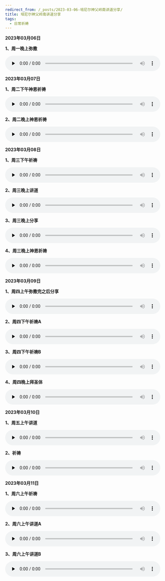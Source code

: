 ```yaml
---
redirect_from: /_posts/2023-03-06-培尼尔神父岭南讲道分享/
title: 培尼尔神父岭南讲道分享
tags:
  - 日常祈祷
---
```




**2023年03月06日**

**1、周一晚上弥撒**

<audio id="audio" style="width: 100%;height:50px;" controls="controls" preload="none">
      <source id="mp3" src="/LingNan/audio/230306misa.mp3">
</audio>

**2023年03月07日**

**1、周二下午神恩祈祷**

<audio id="audio" style="width: 100%;height:50px;" controls="controls" preload="none">
      <source id="mp3" src="/LingNan/audio/230307shenen.mp3">
</audio>

**2、周二晚上神恩祈祷**

<audio id="audio" style="width: 100%;height:50px;" controls="controls" preload="none">
      <source id="mp3" src="/LingNan/audio/230307wanshenen.mp3">
</audio>

**2023年03月08日**

**1、周三下午祈祷**

<audio id="audio" style="width: 100%;height:50px;" controls="controls" preload="none">
      <source id="mp3" src="/LingNan/audio/230308xiawu.mp3">
</audio>

**2、周三晚上讲道**

<audio id="audio" style="width: 100%;height:50px;" controls="controls" preload="none">
      <source id="mp3" src="/LingNan/audio/230308wanjiangdao.mp3">
</audio>

**3、周三晚上分享**

<audio id="audio" style="width: 100%;height:50px;" controls="controls" preload="none">
      <source id="mp3" src="/LingNan/audio/230308fenxaing.mp3">
</audio>

**4、周三晚上神恩祈祷**

<audio id="audio" style="width: 100%;height:50px;" controls="controls" preload="none">
      <source id="mp3" src="/LingNan/audio/230308shenen.mp3">
</audio>

**2023年03月09日**

**1、周四上午弥撒完之后分享**

<audio id="audio" style="width: 100%;height:50px;" controls="controls" preload="none">
      <source id="mp3" src="/LingNan/audio/230309fenxiang.mp3">
</audio>

**2、周四下午祈祷A**

<audio id="audio" style="width: 100%;height:50px;" controls="controls" preload="none">
      <source id="mp3" src="/LingNan/audio/230309qidaoA.mp3">
</audio>

**3、周四下午祈祷B**

<audio id="audio" style="width: 100%;height:50px;" controls="controls" preload="none">
      <source id="mp3" src="/LingNan/audio/230309qidaoB.mp3">
</audio>

**4、周四晚上拜圣体**

<audio id="audio" style="width: 100%;height:50px;" controls="controls" preload="none">
      <source id="mp3" src="/LingNan/audio/230309shengti.mp3">
</audio>

**2023年03月10日**

**1、周五上午讲道**

<audio id="audio" style="width: 100%;height:50px;" controls="controls" preload="none">
      <source id="mp3" src="/LingNan/audio/230310jiangdao.mp3">
</audio>

**2、祈祷**

<audio id="audio" style="width: 100%;height:50px;" controls="controls" preload="none">
      <source id="mp3" src="/LingNan/audio/230310qidao.mp3">
</audio>

**2023年03月11日**

**1、周六上午祈祷**

<audio id="audio" style="width: 100%;height:50px;" controls="controls" preload="none">
      <source id="mp3" src="/LingNan/audio/230311qidao.mp3">
</audio>

**2、周六上午讲道A**

<audio id="audio" style="width: 100%;height:50px;" controls="controls" preload="none">
      <source id="mp3" src="/LingNan/audio/230311jiangdaoA.mp3">
</audio>

**3、周六上午讲道B**

<audio id="audio" style="width: 100%;height:50px;" controls="controls" preload="none">
      <source id="mp3" src="/LingNan/audio/230311jiangdaoB.mp3">
</audio>

